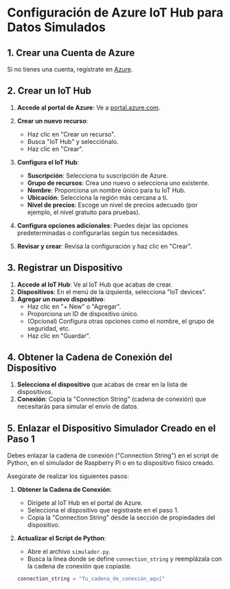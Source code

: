 # Configuración de Azure IoT Hub para Datos Simulados

## 1. Crear una Cuenta de Azure

Si no tienes una cuenta, regístrate en [Azure](https://azure.microsoft.com/).

## 2. Crear un IoT Hub

1. **Accede al portal de Azure**: Ve a [portal.azure.com](https://portal.azure.com/).
2. **Crear un nuevo recurso**:
   - Haz clic en "Crear un recurso".
   - Busca "IoT Hub" y selecciónalo.
   - Haz clic en "Crear".

3. **Configura el IoT Hub**:
   - **Suscripción**: Selecciona tu suscripción de Azure.
   - **Grupo de recursos**: Crea uno nuevo o selecciona uno existente.
   - **Nombre**: Proporciona un nombre único para tu IoT Hub.
   - **Ubicación**: Selecciona la región más cercana a ti.
   - **Nivel de precios**: Escoge un nivel de precios adecuado (por ejemplo, el nivel gratuito para pruebas).

4. **Configura opciones adicionales**: Puedes dejar las opciones predeterminadas o configurarlas según tus necesidades.

5. **Revisar y crear**: Revisa la configuración y haz clic en "Crear".

## 3. Registrar un Dispositivo

1. **Accede al IoT Hub**: Ve al IoT Hub que acabas de crear.
2. **Dispositivos**: En el menú de la izquierda, selecciona "IoT devices".
3. **Agregar un nuevo dispositivo**:
   - Haz clic en "+ New" o "Agregar".
   - Proporciona un ID de dispositivo único.
   - (Opcional) Configura otras opciones como el nombre, el grupo de seguridad, etc.
   - Haz clic en "Guardar".

## 4. Obtener la Cadena de Conexión del Dispositivo

1. **Selecciona el dispositivo** que acabas de crear en la lista de dispositivos.
2. **Conexión**: Copia la "Connection String" (cadena de conexión) que necesitarás para simular el envío de datos.

## 5. Enlazar el Dispositivo Simulador Creado en el Paso 1

Debes enlazar la cadena de conexión ("Connection String") en el script de Python, en el simulador de Raspberry Pi o en tu dispositivo físico creado.

Asegúrate de realizar los siguientes pasos:

1. **Obtener la Cadena de Conexión**:
   - Dirígete al IoT Hub en el portal de Azure.
   - Selecciona el dispositivo que registraste en el paso 1.
   - Copia la "Connection String" desde la sección de propiedades del dispositivo.

2. **Actualizar el Script de Python**:
   - Abre el archivo `simulador.py`.
   - Busca la línea donde se define `connection_string` y reemplázala con la cadena de conexión que copiaste.

   ```python
   connection_string = "Tu_cadena_de_conexión_aquí"
